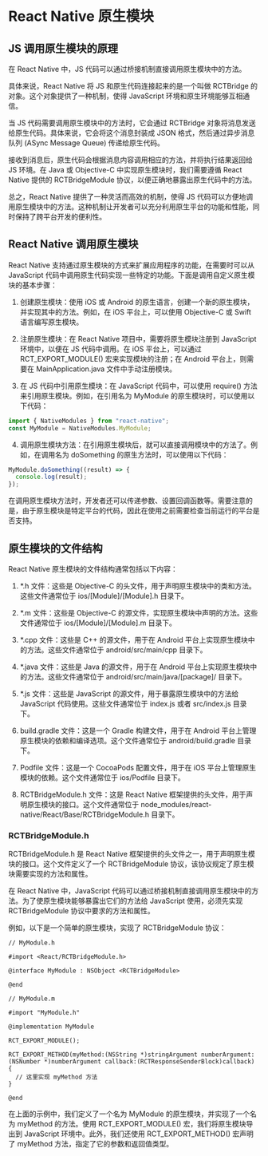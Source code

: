# React Native 原生模块

## JS 调用原生模块的原理

在 React Native 中，JS 代码可以通过桥接机制直接调用原生模块中的方法。

具体来说，React Native 将 JS 和原生代码连接起来的是一个叫做 RCTBridge 的对象。这个对象提供了一种机制，使得 JavaScript 环境和原生环境能够互相通信。

当 JS 代码需要调用原生模块中的方法时，它会通过 RCTBridge 对象将消息发送给原生代码。具体来说，它会将这个消息封装成 JSON 格式，然后通过异步消息队列 (ASync Message Queue) 传递给原生代码。

接收到消息后，原生代码会根据消息内容调用相应的方法，并将执行结果返回给 JS 环境。在 Java 或 Objective-C 中实现原生模块时，我们需要遵循 React Native 提供的 RCTBridgeModule 协议，以便正确地暴露出原生代码中的方法。

总之，React Native 提供了一种灵活而高效的机制，使得 JS 代码可以方便地调用原生模块中的方法。这种机制让开发者可以充分利用原生平台的功能和性能，同时保持了跨平台开发的便利性。

## React Native 调用原生模块

React Native 支持通过原生模块的方式来扩展应用程序的功能，在需要时可以从 JavaScript 代码中调用原生代码实现一些特定的功能。下面是调用自定义原生模块的基本步骤：

1. 创建原生模块：使用 iOS 或 Android 的原生语言，创建一个新的原生模块，并实现其中的方法。例如，在 iOS 平台上，可以使用 Objective-C 或 Swift 语言编写原生模块。

2. 注册原生模块：在 React Native 项目中，需要将原生模块注册到 JavaScript 环境中，以便在 JS 代码中调用。在 iOS 平台上，可以通过 RCT_EXPORT_MODULE() 宏来实现模块的注册；在 Android 平台上，则需要在 MainApplication.java 文件中手动注册模块。

3. 在 JS 代码中引用原生模块：在 JavaScript 代码中，可以使用 require() 方法来引用原生模块。例如，在引用名为 MyModule 的原生模块时，可以使用以下代码：

```js
import { NativeModules } from "react-native";
const MyModule = NativeModules.MyModule;
```

4. 调用原生模块方法：在引用原生模块后，就可以直接调用模块中的方法了。例如，在调用名为 doSomething 的原生方法时，可以使用以下代码：

```js
MyModule.doSomething((result) => {
  console.log(result);
});
```

在调用原生模块方法时，开发者还可以传递参数、设置回调函数等。需要注意的是，由于原生模块是特定平台的代码，因此在使用之前需要检查当前运行的平台是否支持。

## 原生模块的文件结构

React Native 原生模块的文件结构通常包括以下内容：

1. \*.h 文件：这些是 Objective-C 的头文件，用于声明原生模块中的类和方法。这些文件通常位于 ios/[Module]/[Module].h 目录下。

2. \*.m 文件：这些是 Objective-C 的源文件，实现原生模块中声明的方法。这些文件通常位于 ios/[Module]/[Module].m 目录下。

3. \*.cpp 文件：这些是 C++ 的源文件，用于在 Android 平台上实现原生模块中的方法。这些文件通常位于 android/src/main/cpp 目录下。

4. \*.java 文件：这些是 Java 的源文件，用于在 Android 平台上实现原生模块中的方法。这些文件通常位于 android/src/main/java/[package]/ 目录下。

5. \*.js 文件：这些是 JavaScript 的源文件，用于暴露原生模块中的方法给 JavaScript 代码使用。这些文件通常位于 index.js 或者 src/index.js 目录下。

6. build.gradle 文件：这是一个 Gradle 构建文件，用于在 Android 平台上管理原生模块的依赖和编译选项。这个文件通常位于 android/build.gradle 目录下。

7. Podfile 文件：这是一个 CocoaPods 配置文件，用于在 iOS 平台上管理原生模块的依赖。这个文件通常位于 ios/Podfile 目录下。

8. RCTBridgeModule.h 文件：这是 React Native 框架提供的头文件，用于声明原生模块的接口。这个文件通常位于 node_modules/react-native/React/Base/RCTBridgeModule.h 目录下。

### RCTBridgeModule.h

RCTBridgeModule.h 是 React Native 框架提供的头文件之一，用于声明原生模块的接口。这个文件定义了一个 RCTBridgeModule 协议，该协议规定了原生模块需要实现的方法和属性。

在 React Native 中，JavaScript 代码可以通过桥接机制直接调用原生模块中的方法。为了使原生模块能够暴露出它们的方法给 JavaScript 使用，必须先实现 RCTBridgeModule 协议中要求的方法和属性。

例如，以下是一个简单的原生模块，实现了 RCTBridgeModule 协议：

```objc
// MyModule.h

#import <React/RCTBridgeModule.h>

@interface MyModule : NSObject <RCTBridgeModule>

@end
```

```objc
// MyModule.m

#import "MyModule.h"

@implementation MyModule

RCT_EXPORT_MODULE();

RCT_EXPORT_METHOD(myMethod:(NSString *)stringArgument numberArgument:(NSNumber *)numberArgument callback:(RCTResponseSenderBlock)callback)
{
  // 这里实现 myMethod 方法
}

@end
```

在上面的示例中，我们定义了一个名为 MyModule 的原生模块，并实现了一个名为 myMethod 的方法。使用 RCT_EXPORT_MODULE() 宏，我们将原生模块导出到 JavaScript 环境中。此外，我们还使用 RCT_EXPORT_METHOD() 宏声明了 myMethod 方法，指定了它的参数和返回值类型。

